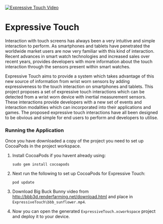 [![Expressive Touch Video](http://img.youtube.com/vi/NQKIq-3td7Q/0.jpg)](http://www.youtube.com/watch?v=NQKIq-3td7Q)
# Expressive Touch
Interaction with touch screens has always been a very intuitive and simple interaction to perform. As smartphones and tablets have penetrated the worldwide market users are now very familiar with this kind of interaction. Recent advances in smart watch technologies and increased sales over recent years, provides developers with more information about the touch interaction through the sensors present within smart watches.

Expressive Touch aims to provide a system which takes advantage of this new source of information from wrist worn sensors by adding expressiveness to the touch interaction on smartphones and tablets. This project proposes a set of expressive touch interactions which can be detected from a wrist worn device with inertial measurement sensors. These interactions provide developers with a new set of events and interaction modalities which can incorporated into their applications and games. The proposed expressive touch interactions have all been designed to be obvious and simple for end users to perform and developers to utilise.

### Running the Application
Once you have downloaded a copy of the project you need to set up CocoaPods in the project workspace.

1. Install CocoaPods if you havent already using:

    `sudo gem install cocoapods`
2. Next run the following to set up CocoaPods for Expressive Touch:

    `pod update`
3. Download Big Buck Bunny video from http://bbb3d.renderfarming.net/download.html and place in `ExpressiveTouch\bbb_sunflower.mp4`.
4. Now you can open the generated `ExpressiveTouch.xcworkspace` project and deploy it to your device.
